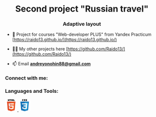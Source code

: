 <h1 align="center">Second project "Russian travel"</h1>
<h3 align="center">Adaptive layout</h3>

- 🔭 Project for courses "Web-developer PLUS" from Yandex Practicum [https://raido13.github.io/](https://raido13.github.io/)

- 👨‍💻 My other projects here [https://github.com/Raido13/](https://github.com/Raido13/)

- 📫 Email **andreyonohin88@gmail.com**

<h3 align="left">Connect with me:</h3>
<p align="left">
</p>

<h3 align="left">Languages and Tools:</h3>
<p align="left"><a href="https://www.w3.org/html/" target="_blank" rel="noreferrer"> <img src="https://raw.githubusercontent.com/devicons/devicon/master/icons/html5/html5-original-wordmark.svg" alt="html5" width="40" height="40"/></a><a href="https://www.w3schools.com/css/" target="_blank" rel="noreferrer"> <img src="https://raw.githubusercontent.com/devicons/devicon/master/icons/css3/css3-original-wordmark.svg" alt="css3" width="40" height="40"/></a></p>

